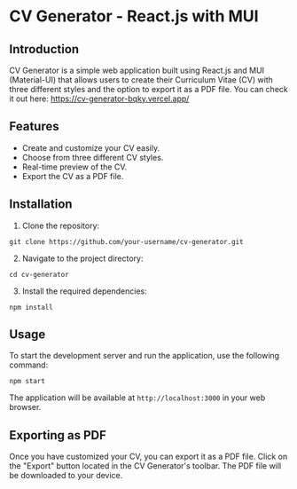 # CV Generator - React.js with MUI

## Introduction

CV Generator is a simple web application built using React.js and MUI (Material-UI) that allows users to create their Curriculum Vitae (CV) with three different styles and the option to export it as a PDF file.
You can check it out here: https://cv-generator-bqky.vercel.app/

## Features

- Create and customize your CV easily.
- Choose from three different CV styles.
- Real-time preview of the CV.
- Export the CV as a PDF file.


## Installation

1. Clone the repository:


`git clone https://github.com/your-username/cv-generator.git`


2. Navigate to the project directory:


`cd cv-generator`


3. Install the required dependencies:


`npm install`


## Usage

To start the development server and run the application, use the following command:


`npm start`


The application will be available at `http://localhost:3000` in your web browser.

## Exporting as PDF

Once you have customized your CV, you can export it as a PDF file. Click on the "Export" button located in the CV Generator's toolbar. The PDF file will be downloaded to your device.



